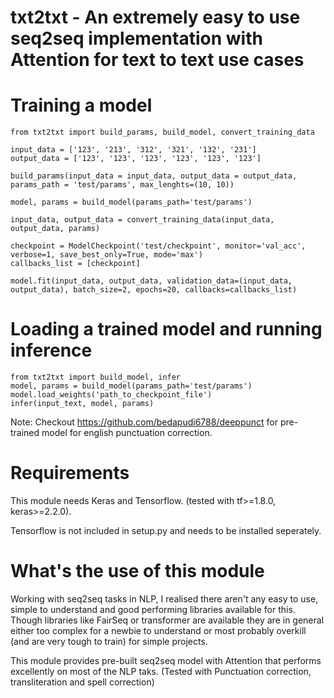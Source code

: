 # txt2txt - An extremely easy to use seq2seq implementation with Attention for text to text use cases

# Training a model
```
from txt2txt import build_params, build_model, convert_training_data

input_data = ['123', '213', '312', '321', '132', '231']
output_data = ['123', '123', '123', '123', '123', '123']

build_params(input_data = input_data, output_data = output_data, params_path = 'test/params', max_lenghts=(10, 10))
    
model, params = build_model(params_path='test/params')

input_data, output_data = convert_training_data(input_data, output_data, params)
    
checkpoint = ModelCheckpoint('test/checkpoint', monitor='val_acc', verbose=1, save_best_only=True, mode='max')
callbacks_list = [checkpoint]

model.fit(input_data, output_data, validation_data=(input_data, output_data), batch_size=2, epochs=20, callbacks=callbacks_list)
```


# Loading a trained model and running inference
```
from txt2txt import build_model, infer
model, params = build_model(params_path='test/params')
model.load_weights('path_to_checkpoint_file')
infer(input_text, model, params)
```

Note: Checkout https://github.com/bedapudi6788/deeppunct for pre-trained model for english punctuation correction.

# Requirements
This module needs Keras and Tensorflow. (tested with tf>=1.8.0, keras>=2.2.0).

Tensorflow is not included in setup.py and needs to be installed seperately.

# What's the use of this module

Working with seq2seq tasks in NLP, I realised there aren't any easy to use, simple to understand and good performing libraries available for this. Though libraries like FairSeq or transformer are available they are in general either too complex for a newbie to understand or most probably overkill (and are very tough to train) for simple projects.

This module provides pre-built seq2seq model with Attention that performs excellently on most of the NLP taks. (Tested with Punctuation correction, transliteration and spell correction)
